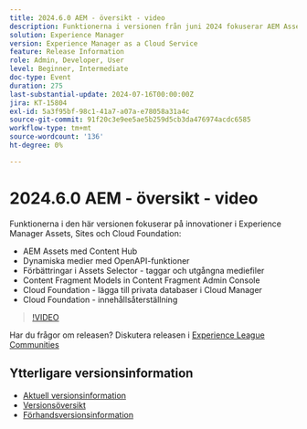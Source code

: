 ```yaml
---
title: 2024.6.0 AEM - översikt - video
description: Funktionerna i versionen från juni 2024 fokuserar AEM Assets med Content Hub, Dynamic Media med OpenAPI-funktioner, förbättringar av Assets-väljare - taggar och förfallna resurser, modeller för innehållsfragment i Content Fragment Admin Console, Cloud Foundation - lägga till privata databaser i Cloud Manager och Cloud Foundation - Innehållsåterställning.
solution: Experience Manager
version: Experience Manager as a Cloud Service
feature: Release Information
role: Admin, Developer, User
level: Beginner, Intermediate
doc-type: Event
duration: 275
last-substantial-update: 2024-07-16T00:00:00Z
jira: KT-15804
exl-id: 5a3f95bf-98c1-41a7-a07a-e78058a31a4c
source-git-commit: 91f20c3e9ee5ae5b259d5cb3da476974acdc6585
workflow-type: tm+mt
source-wordcount: '136'
ht-degree: 0%

---
```


# 2024.6.0 AEM - översikt - video

Funktionerna i den här versionen fokuserar på innovationer i Experience Manager Assets, Sites och Cloud Foundation:

* AEM Assets med Content Hub
* Dynamiska medier med OpenAPI-funktioner
* Förbättringar i Assets Selector - taggar och utgångna mediefiler
* Content Fragment Models in Content Fragment Admin Console
* Cloud Foundation - lägga till privata databaser i Cloud Manager
* Cloud Foundation - innehållsåterställning

>[!VIDEO](https://video.tv.adobe.com/v/3430779/?learn=on)


Har du frågor om releasen?  Diskutera releasen i [Experience League Communities](https://adobe.ly/47dj9Wj)

## Ytterligare versionsinformation

* [Aktuell versionsinformation](https://experienceleague.adobe.com/docs/experience-manager-cloud-service/content/release-notes/home.html)
* [Versionsöversikt](https://experienceleague.adobe.com/docs/experience-manager-release-information/aem-release-updates/update-releases-roadmap.html)
* [Förhandsversionsinformation](https://experienceleague.adobe.com/docs/experience-manager-cloud-service/content/release-notes/prerelease.html)
